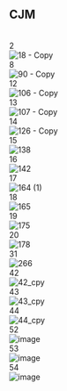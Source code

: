## CJM
<br>2<br>
![18 - Copy](https://github.com/shithi30/shithi30/assets/43873081/fc8965a8-e08f-4fa6-9ccf-e87d5973110d)
<br>8<br>
![90 - Copy](https://github.com/shithi30/shithi30/assets/43873081/20d3c1ad-7751-479e-9fcd-f473c914b2a7)
<br>12<br>
![106 - Copy](https://github.com/shithi30/shithi30/assets/43873081/fa5e3fbf-c2f7-4b05-831c-53dbe34898fd)
<br>13<br>
![107 - Copy](https://github.com/shithi30/shithi30/assets/43873081/948e5fc7-5050-4213-8502-b9d4c969dbe4)
<br>14<br>
![126 - Copy](https://github.com/shithi30/shithi30/assets/43873081/fb5b5a55-2fb1-4750-b34c-78e05aa53245)
<br>15<br>
![138](https://github.com/shithi30/shithi30/assets/43873081/1006740a-90b9-403e-b8ab-0f2d403b94a8)
<br>16<br>
![142](https://github.com/shithi30/shithi30/assets/43873081/a6e2e774-f360-4933-8174-1244930ab6b3)
<br>17<br>
![164 (1)](https://github.com/shithi30/shithi30/assets/43873081/a7dc2ddb-ff02-43a2-a4d4-d4fc3c668440)
<br>18<br>
![165](https://github.com/shithi30/shithi30/assets/43873081/8100caf5-15ca-4d63-a285-2bfb2a47f27b)
<br>19<br>
![175](https://github.com/shithi30/shithi30/assets/43873081/c0c410cb-c5e2-4428-88cc-a7bff347ef5d)
<br>20<br>
![178](https://github.com/shithi30/shithi30/assets/43873081/b71f59eb-6fe6-4322-acfb-e40d4e2955ee)
<br>31<br>
![266](https://github.com/shithi30/shithi30/assets/43873081/506f12e2-1b3d-4ba7-ac80-ce3c0030639d)
<br>42<br>
![42_cpy](https://github.com/shithi30/Customer_Journey_Mapping-CJM_Campaign_Analysis/assets/43873081/b9d70c95-2e6d-4fe2-b8db-fa97dc14b2ce)
<br>43<br>
![43_cpy](https://github.com/shithi30/Customer_Journey_Mapping-CJM_Campaign_Analysis/assets/43873081/87500c7f-df33-4e69-8896-065623b433c2)
<br>44<br>
![44_cpy](https://github.com/shithi30/Customer_Journey_Mapping-CJM_Campaign_Analysis/assets/43873081/0f932a91-4989-4446-8d63-99083930374c)
<br>52<br>
![image](https://github.com/shithi30/shithi30/assets/43873081/239a99b1-a56e-44aa-a9a3-ec23842951a5)
<br>53<br>
![image](https://github.com/shithi30/shithi30/assets/43873081/3c70f740-e0a9-487e-a18d-4fe722178ee0)
<br>54<br>
![image](https://github.com/shithi30/shithi30/assets/43873081/2addd261-b0ec-4e0d-9956-57d5b3bca861)
